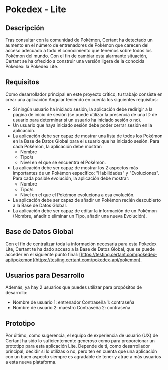 # Pokedex - Lite

## Descripción

Tras consultar con la comunidad de Pokémon, Certant ha detectado un aumento en el número de entrenadores de Pokémon que carecen del acceso adecuado a todo el conocimiento que tenemos sobre todos los Pokémon del mundo. Con el fin de cambiar esta alarmante situación, Certant se ha ofrecido a construir una versión ligera de la conocida Pokedex: la Pokedex Lite.

## Requisitos

Como desarrollador principal en este proyecto crítico, tu trabajo consiste en crear una aplicación Angular teniendo en cuenta los siguientes requisitos:

- Si ningún usuario ha iniciado sesión, la aplicación debe redirigir a la página de inicio de sesión (se puede utilizar la presencia de una ID de usuario para determinar si un usuario ha iniciado sesión o no).
- Un usuario que haya iniciado sesión debe poder cerrar sesión en la aplicación.
- La aplicación debe ser capaz de mostrar una lista de todos los Pokémon en la Base de Datos Global para el usuario que ha iniciado sesión. Para cada Pokémon, la aplicación debe mostrar:
  - Nombre
  - Tipo/s
  - Nivel en el que se encuentra el Pokémon.
- La aplicación debe ser capaz de mostrar los 2 aspectos más importantes de un Pokémon específico: "Habilidades" y "Evoluciones". Para cada posible evolución, la aplicación debe mostrar:
  - Nombre
  - Tipo/s
  - Nivel en el que el Pokémon evoluciona a esa evolución.
- La aplicación debe ser capaz de añadir un Pokémon recién descubierto a la Base de Datos Global.
- La aplicación debe ser capaz de editar la información de un Pokémon (Nombre, añadir o eliminar un Tipo, añadir una nueva Evolución).

## Base de Datos Global

Con el fin de centralizar toda la información necesaria para esta Pokedex Lite, Certant te ha dado acceso a la Base de Datos Global, que se puede acceder en el siguiente punto final: [https://testing.certant.com/pokedex-api/pokemon](https://testing.certant.com/pokedex-api/pokemon).

## Usuarios para Desarrollo

Además, ya hay 2 usuarios que puedes utilizar para propósitos de desarrollo:

- Nombre de usuario 1: entrenador
  Contraseña 1: contraseña
- Nombre de usuario 2: maestro
  Contraseña 2: contraseña

## Prototipo

Por último, como sugerencia, el equipo de experiencia de usuario (UX) de Certant ha sido lo suficientemente generoso como para proporcionar un prototipo para esta aplicación Lite. Depende de ti, como desarrollador principal, decidir si lo utilizas o no, pero ten en cuenta que una aplicación con un buen aspecto siempre es agradable de tener y atrae a más usuarios a esta nueva plataforma.
